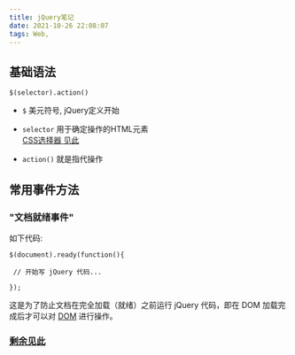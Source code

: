 ```yaml
---
title: jQuery笔记
date: 2021-10-26 22:08:07
tags: Web, 
---
```


## 基础语法

`$(selector).action()` 

- `$`  美元符号, jQuery定义开始

- `selector`  用于确定操作的HTML元素  
  [CSS选择器 见此](https://www.runoob.com/cssref/css-selectors.html)

- `action()`  就是指代操作

## 常用事件方法

### "文档就绪事件"  

  如下代码: 
  ```jQuery
  $(document).ready(function(){
 
   // 开始写 jQuery 代码...
 
  });
  ```

  这是为了防止文档在完全加载（就绪）之前运行 jQuery 代码，即在 DOM 加载完成后才可以对 [DOM](https://developer.mozilla.org/zh-CN/docs/Web/API/Document_Object_Model/Introduction) 进行操作。

### [剩余见此](https://www.runoob.com/jquery/jquery-events.html)